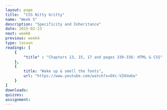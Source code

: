 ```yaml
---
layout: page
title:  "CSS Nitty Gritty"
name: "Week 5"
description: "Specificity and Inheritance"
date: 2015-02-23
next: week6
previous: week4
type: lesson
readings: [
    {
        "title" : "Chapters 13, 15, 17 and pages 330-336: HTML & CSS"
    }, 
    {
        title: "Wake up & smell the fonts",
        url: "https://www.youtube.com/watch?v=OXc-VZ4Vwbo"
    }
]
downloads: 
quizzes: 
assignment: 
---
```

